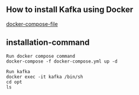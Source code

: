 ## How to install Kafka using Docker 
[docker-compose-file](https://github.com/iamsurajitmishra/KAFKA-PRODUCER-CONSUMER-SERVICE/blob/master/docker-compose.yml) 

## installation-command


```
Run docker compose command
docker-compose -f docker-compose.yml up -d

```

```
Run kafka
docker exec -it kafka /bin/sh
cd opt
ls
```

